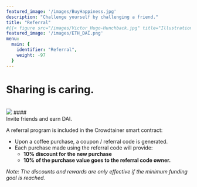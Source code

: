 ```yaml
---
featured_image: '/images/BuyHappiness.jpg'
description: "Challenge yourself by challenging a friend."
title: "Referral"
#{{< figure src="/images/Victor_Hugo-Hunchback.jpg" title="Illustration from Victor Hugo et son temps (1881)" >}}
featured_image: '/images/ETH_DAI.png'
menu:
  main: {
    identifier: "Referral",
    weight: -97
  }
---
```


# <div class="tc">Sharing is caring.</div>
<br /> 
<img class="img50-50 center" src="/images/DAI_120.png">
#### <div class="tc">Invite friends and earn DAI.</div>

A referral program is included in the Crowdtainer smart contract:

* Upon a coffee purchase, a coupon / referral code is generated.
* Each purchase made using the referral code will provide:
  *  **10% discount for the new purchase**
  *  **10% of the purchase value goes to the referral code owner.**

*Note: The discounts and rewards are only effective if the minimum funding goal is reached.* 